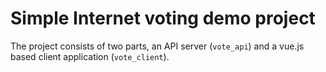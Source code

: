 # Simple Internet voting demo project

The project consists of two parts, an API server (`vote_api`) and a vue.js based client application (`vote_client`).
